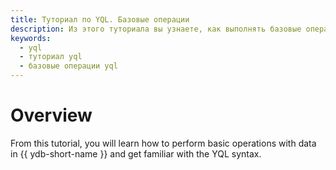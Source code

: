```yaml
---
title: Туториал по YQL. Базовые операции
description: Из этого туториала вы узнаете, как выполнять базовые операции с данными и познакомитесь с синтаксисом YQL.
keywords:
  - yql
  - туториал yql
  - базовые операции yql
---
```

# Overview

From this tutorial, you will learn how to perform basic operations with data in {{ ydb-short-name }} and get familiar with the YQL syntax.

